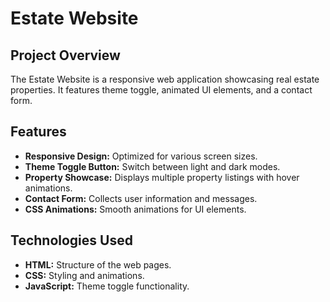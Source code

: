 # Estate Website

## Project Overview
The Estate Website is a responsive web application showcasing real estate properties. It features theme toggle, animated UI elements, and a contact form.

## Features
- **Responsive Design:** Optimized for various screen sizes.
- **Theme Toggle Button:** Switch between light and dark modes.
- **Property Showcase:** Displays multiple property listings with hover animations.
- **Contact Form:** Collects user information and messages.
- **CSS Animations:** Smooth animations for UI elements.

## Technologies Used
- **HTML:** Structure of the web pages.
- **CSS:** Styling and animations.
- **JavaScript:** Theme toggle functionality.

